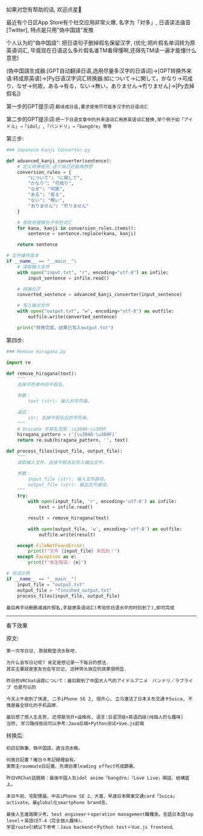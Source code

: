 如果对您有帮助的话, 欢迎点星🌟


最近有个日区App Store有个社交应用非常火爆, 名字为「対多」, 日语读法谐音[Twitter], 特点是只用"偽中国語"发推



个人认为的"偽中国語": 把日语句子删掉假名保留汉字, (优化:把片假名单词转为原英语词汇, 毕竟现在日语这么多片假名谁TM看得懂啊,还得先TM读一遍才能懂什么意思)



(偽中国語生成器:[GPT自动翻译日语,选用尽量多汉字的日语词]->[GPT转换外来语:转成原英语]->[Py日语汉字词汇转换器:如について→に関して，かなり→可成り，なぜ→何故，ある→有る，ない→無い，ありません→冇りません]->[Py去掉假名])

第一步的GPT提示词:`翻译成日语,要求使用尽可能多汉字的日语词汇`

第二步的GPT提示词:`把一下日语文章中的外来语词汇用原英语词汇替换,举个例子如「アイドル」→「idol」,「バンドリ」→「bangdre」等等`

第三步:

```python
### Japanese Kanji Converter.py

def advanced_kanji_converter(sentence):
    # 定义转换规则,这个自己还能再想想
    conversion_rules = {
        "について": "に関して",
        "かなり": "可成り",
        "なぜ": "何故",
        "ある": "有る",
        "ない": "無い",
        "ありません": "冇りません"
    }

    # 按规则替换句子中的词汇
    for kana, kanji in conversion_rules.items():
        sentence = sentence.replace(kana, kanji)

    return sentence

# 文件操作版本
if __name__ == "__main__":
    # 读取输入文件
    with open("input.txt", "r", encoding="utf-8") as infile:
        input_sentence = infile.read()

    # 转换句子
    converted_sentence = advanced_kanji_converter(input_sentence)

    # 写入输出文件
    with open("output.txt", "w", encoding="utf-8") as outfile:
        outfile.write(converted_sentence)

    print("转换完成，结果已写入output.txt")

```

第四步:

```python
### Remove Hiragana.py

import re

def remove_hiragana(text):
    """
    去掉字符串中的平假名。

    参数：
        text (str): 输入的字符串。

    返回：
        str: 去掉平假名后的字符串。
    """
    # Unicode 平假名范围：\u3040-\u309F
    hiragana_pattern = r'[\u3040-\u309F]'
    return re.sub(hiragana_pattern, '', text)

def process_files(input_file, output_file):
    """
    读取输入文件，去掉平假名后写入输出文件。

    参数：
        input_file (str): 输入文件路径。
        output_file (str): 输出文件路径。
    """
    try:
        with open(input_file, 'r', encoding='utf-8') as infile:
            text = infile.read()

        result = remove_hiragana(text)

        with open(output_file, 'w', encoding='utf-8') as outfile:
            outfile.write(result)

    except FileNotFoundError:
        print(f"文件 {input_file} 未找到！")
    except Exception as e:
        print(f"发生错误: {e}")

# 测试示例
if __name__ == "__main__":
    input_file = "output.txt"
    output_file = "finished_output.txt"
    process_files(input_file, output_file)
```

`最后再手动删删减减片假名,手敲原英语词汇(考验你日语水平的时刻到了),即可完成`

***

看下效果



原文:

```
第一次写日记, 那就鞋垫流水账吧.

为什么会写日记呢? 肯定是想记录一下每日的想法.
其实主要就是室友也在写日记, 这种带头效应的效果很明显.

昨日的VRChat话题について：最后聊到了中国大人气的アイドルアニメ　バンドリ／ラブライブ 也是可以的

今天上午收到了快递, 二手iPhone SE 2, 很开心, 立马激活了日本关东交通卡Suica, 不愧是最全球化的手机品牌.

最后想了想人生走势, 还得是测开+运维岗, 语言:日语顶级+英语四级(纯個人的な趣味)
当然, 学习路线依旧可以参考:Java后端+Python测试+Vue.js前端
```



转换后:
```
初日記執筆、偽中国語、適当流水帳。  

何故日記書？確日々考記録理由有。  
実際主roommate日記書、先導効果leading effect可成顕著。  

昨日VRChat話題関：最後中国人気idol anime『bangdre』『Love Live』関話、結構盛上。  

本日午前、宅配便届。中古iPhone SE 2、大喜、早速日本関東交通card「Suica」activate。最global化smartphone brand言。  

最後人生進路関少考。test engineer＋operation management職種良。言語日本語top level＋英語CET-4（完全個人趣味）。  
学習route引続以下参考：Java backend＋Python test＋Vue.js frontend。
```

